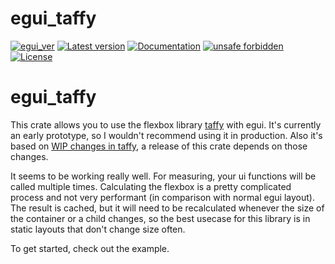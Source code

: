 # egui_taffy

[![egui_ver](https://img.shields.io/badge/egui-0.30.0-blue)](https://github.com/emilk/egui)
[![Latest version](https://img.shields.io/crates/v/egui_taffy.svg)](https://crates.io/crates/egui_taffy)
[![Documentation](https://docs.rs/egui_taffy/badge.svg)](https://docs.rs/egui_taffy)
[![unsafe forbidden](https://img.shields.io/badge/unsafe-forbidden-success.svg)](https://github.com/rust-secure-code/safety-dance/)
[![License](https://img.shields.io/crates/l/egui_taffy.svg)](https://crates.io/crates/egui_taffy)



[content]:<>


# egui_taffy

This crate allows you to use the flexbox library [taffy](https://github.com/DioxusLabs/taffy) with egui.
It's currently an early prototype, so I wouldn't recommend using it in production.
Also it's based on [WIP changes in taffy](https://github.com/DioxusLabs/taffy/pull/490), a release of 
this crate depends on those changes.

It seems to be working really well. For measuring, your ui functions will be called multiple times.
Calculating the flexbox is a pretty complicated process and not very performant 
(in comparison with normal egui layout). The result is cached, but it will need to be recalculated
whenever the size of the container or a child changes, so the best usecase for this library is
in static layouts that don't change size often.  

To get started, check out the example.
